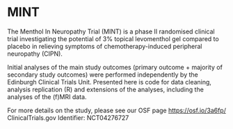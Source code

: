 # MINT

The Menthol In Neuropathy Trial (MINT) is a phase II randomised clinical trial investigating the potential of 3% topical levomenthol gel compared to placebo in relieving symptoms of chemotherapy-induced peripheral neuropathy (CIPN). 

Initial analyses of the main study outcomes (primary outcome + majority of secondary study outcomes) were performed independently by the Edinburgh Clinical Trials Unit. 
Presented here is code for data cleaning, analysis replication (R) and extensions of the analyses, including the analyses of the (f)MRI data. 

For more details on the study, please see our OSF page https://osf.io/3a6fp/
ClinicalTrials.gov Identifier: NCT04276727
